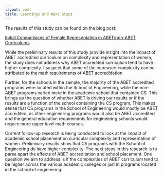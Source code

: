 ```yaml
---
layout: post
title: Learnings and Next Steps
---
```


 The results of this study can be found on the blog post:

[Initial Comparisions of Female Representation in ABET/non-ABET Curriculums](_posts/2024-08-12-overall-comparisons.md) 

 While the preliminary results of this study provide insight into the impact of ABET accredited curriculum on complexity and  representation of women, the study does not address why ABET accredited curriculum  tend to have higher complexity. I suspect that some of the increased complexity can be attributed to the math requirements of ABET accredidation.

Further, for the schools in the sample, the majority of the ABET accredited programs were located within the School of Engineering, while the non-ABET programs varied more in the academic school that contained CS.  This brings up the question of whether ABET is driving our results or if the results are a function of the school containing the CS program. This makes sense that CS programs in the School of Engineering would mostly be ABET accredited, as other engineering programs would also be ABET accredited and the general education requirements for engineering schools would require more upper level math courses.

Current follow-up research is being conducted to look at the impact of academic school placement on curricular complexity and representation of women. Preliminary results show that CS programs with the School of Engineering do have higher complexity. The next steps in this research is to parse apart the effects of ABET accreditation and school placement.  One question we aim to address is if the complexities of ABET curriculum tend to be higher across the various academic colleges or just in programs located in the school of engineering.


